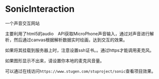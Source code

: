 # SonicInteraction

一个声音交互网站

主要利用了html5的audio　API获取MicroPhone声音输入，通过对声音进行解析，然后通过canvas根据解析数据实时绘画，达到交互的效果。

如果将其挂载到服务器上时，注意设置ssh证书。。通过https才能调用麦克风。

如果图形显示不出来，请设置你本地的麦克风音量。

可以通过在线访问`https://www.stugen.com/stuproject/sonic`查看项目效果。
